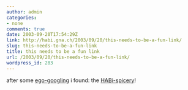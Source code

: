 ```yaml
---
author: admin
categories:
- none
comments: true
date: 2003-09-20T17:54:29Z
link: http://habi.gna.ch/2003/09/20/this-needs-to-be-a-fun-link/
slug: this-needs-to-be-a-fun-link
title: this needs to be a fun link
url: /2003/09/20/this-needs-to-be-a-fun-link/
wordpress_id: 283
---
```


after some [ego-googling](http://www.samizdata.net/blog/glossary_archives/002023.html) i found: the [HABi-spicery](http://www.habi-gewuerze.ch/)!

